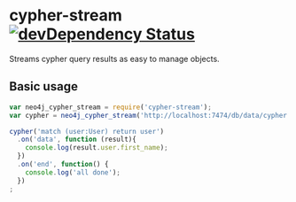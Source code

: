 # cypher-stream  [![devDependency Status](https://david-dm.org/brian-gates/cypher-stream.png?theme=shields.io)](https://david-dm.org/brian-gates/cypher-stream.png#info=devDependencies)

Streams cypher query results as easy to manage objects.

## Basic usage

``` js
var neo4j_cypher_stream = require('cypher-stream');
var cypher = neo4j_cypher_stream('http://localhost:7474/db/data/cypher');

cypher('match (user:User) return user')
  .on('data', function (result){
    console.log(result.user.first_name);
  })
  .on('end', function() {
    console.log('all done');
  })
;
```
